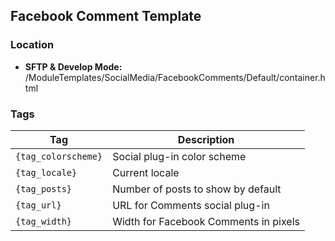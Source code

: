 ## Facebook Comment Template

### Location
* **SFTP & Develop Mode:** /ModuleTemplates/SocialMedia/FacebookComments/Default/container.html

### Tags

Tag | Description
-------------- | -------------
`{tag_colorscheme}` | Social plug-in color scheme
`{tag_locale}` | Current locale
`{tag_posts}` | Number of posts to show by default
`{tag_url}` | URL for Comments social plug-in
`{tag_width}` | Width for Facebook Comments in pixels
